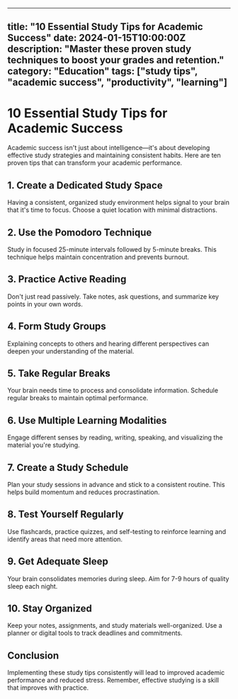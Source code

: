 
---
title: "10 Essential Study Tips for Academic Success"
date: 2024-01-15T10:00:00Z
description: "Master these proven study techniques to boost your grades and retention."
category: "Education"
tags: ["study tips", "academic success", "productivity", "learning"]
---

# 10 Essential Study Tips for Academic Success

Academic success isn't just about intelligence—it's about developing effective study strategies and maintaining consistent habits. Here are ten proven tips that can transform your academic performance.

## 1. Create a Dedicated Study Space

Having a consistent, organized study environment helps signal to your brain that it's time to focus. Choose a quiet location with minimal distractions.

## 2. Use the Pomodoro Technique

Study in focused 25-minute intervals followed by 5-minute breaks. This technique helps maintain concentration and prevents burnout.

## 3. Practice Active Reading

Don't just read passively. Take notes, ask questions, and summarize key points in your own words.

## 4. Form Study Groups

Explaining concepts to others and hearing different perspectives can deepen your understanding of the material.

## 5. Take Regular Breaks

Your brain needs time to process and consolidate information. Schedule regular breaks to maintain optimal performance.

## 6. Use Multiple Learning Modalities

Engage different senses by reading, writing, speaking, and visualizing the material you're studying.

## 7. Create a Study Schedule

Plan your study sessions in advance and stick to a consistent routine. This helps build momentum and reduces procrastination.

## 8. Test Yourself Regularly

Use flashcards, practice quizzes, and self-testing to reinforce learning and identify areas that need more attention.

## 9. Get Adequate Sleep

Your brain consolidates memories during sleep. Aim for 7-9 hours of quality sleep each night.

## 10. Stay Organized

Keep your notes, assignments, and study materials well-organized. Use a planner or digital tools to track deadlines and commitments.

## Conclusion

Implementing these study tips consistently will lead to improved academic performance and reduced stress. Remember, effective studying is a skill that improves with practice.
